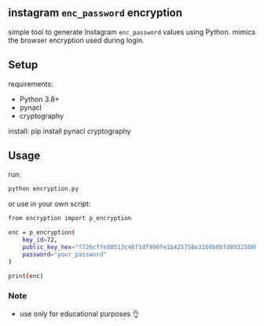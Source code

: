 ## instagram `enc_password` encryption

simple tool to generate Instagram `enc_password` values using Python. mimics the browser encryption used during login.

## Setup

requirements:
- Python 3.8+
- pynacl
- cryptography

install:
pip install pynacl cryptography

## Usage

run:
```sh
python encryption.py
```
or use in your own script:

```sh
from encryption import p_encryption

enc = p_encryption(
    key_id=72,
    public_key_hex="f726cffe80513c46f1df990fe1b425758e3169b0bfd8932588b354f17e3b1b6e",
    password="your_password"
)

print(enc)
```


### Note

- use only for educational purposes 👌

